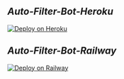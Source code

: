 ## ***Auto-Filter-Bot-Heroku*** 
[![Deploy on Heroku](https://www.herokucdn.com/deploy/button.svg)](https://dashboard.heroku.com/new?template=https://github.com/Tamilupdates/Auto-Filter-Bot-Heroku)





## ***Auto-Filter-Bot-Railway***
[![Deploy on Railway](https://railway.app/button.svg)](https://railway.app/template/)

